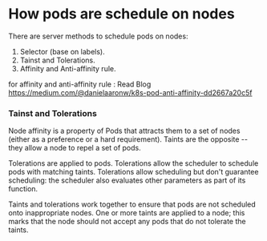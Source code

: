 # How pods are schedule on nodes

There are server methods to schedule pods on nodes:

1. Selector (base on labels).
2. Tainst and Tolerations.
3. Affinity and Anti-affinity rule.

for affinity and anti-affinity rule : Read Blog https://medium.com/@danielaaronw/k8s-pod-anti-affinity-dd2667a20c5f

### Tainst and Tolerations
Node affinity is a property of Pods that attracts them to a set of nodes (either as a preference or a hard requirement). Taints are the opposite -- they allow a node to repel a set of pods.

Tolerations are applied to pods. Tolerations allow the scheduler to schedule pods with matching taints. Tolerations allow scheduling but don't guarantee scheduling: the scheduler also evaluates other parameters as part of its function.

Taints and tolerations work together to ensure that pods are not scheduled onto inappropriate nodes. One or more taints are applied to a node; this marks that the node should not accept any pods that do not tolerate the taints.

